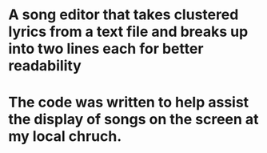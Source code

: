 # A song editor that takes clustered lyrics from a text file and breaks up into two lines each for better readability
# The code was written to help assist the display of songs on the screen at my local chruch.
